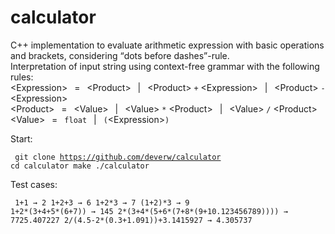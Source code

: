 # calculator
C++ implementation to evaluate arithmetic expression with basic operations and brackets, considering <q>dots before dashes</q>-rule.<br>
Interpretation of input string using context-free grammar with the following rules:<br>
&lt;Expression&gt;&ensp; = &ensp;&lt;Product&gt;&ensp; | &ensp;&lt;Product&gt; <code>+</code> &lt;Expression&gt;&ensp; |  &ensp;&lt;Product&gt; <code>-</code> &lt;Expression&gt;<br>
&lt;Product&gt;&ensp; = &ensp;&lt;Value&gt;&ensp; | &ensp;&lt;Value&gt; <code>*</code> &lt;Product&gt;&ensp; | &ensp;&lt;Value&gt; <code>/</code> &lt;Product&gt;<br>
&lt;Value&gt;&ensp; = &ensp;<code>float</code>&ensp; | &ensp;<code>(</code>&lt;Expression&gt;<code>)</code><br>

Start:<pre><code>
git clone https://github.com/deverw/calculator
cd calculator
make
./calculator
</code></pre>

Test cases:<pre><code>
1+1 &rarr; 2
1+2+3 &rarr; 6
1+2&#42;3 &rarr; 7
(1+2)&#42;3 &rarr; 9
1+2&#42;(3+4+5&#42;(6+7)) &rarr; 145
2&#42;(3+4&#42;(5+6&#42;(7+8&#42;(9+10.123456789)))) &rarr; 7725.407227
2/(4.5-2&#42;(0.3+1.091))+3.1415927 &rarr; 4.305737
</code></pre><br>
